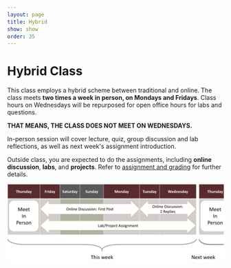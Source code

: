 ```yaml
---
layout: page
title: Hybrid
show: show
order: 35
---
```


# Hybrid Class

This class employs a hybrid scheme between traditional and online. The class meets **two times a week in person, on Mondays and Fridays**. Class hours on Wednesdays will be repurposed for open office hours for labs and questions.

**THAT MEANS, THE CLASS DOES NOT MEET ON WEDNESDAYS.**

In-person session will cover lecture, quiz, group discussion and lab reflections, as well as next week's assignment introduction.

Outside class, you are expected to do the assignments, including **online discussion**, **labs**, and **projects**. Refer to [assignment and grading](grading.md) for further details.

![Weekly Schedule](img/weekwise.png)
